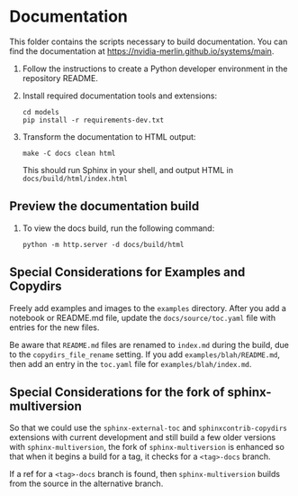 # Documentation

This folder contains the scripts necessary to build documentation. You can
find the documentation at <https://nvidia-merlin.github.io/systems/main>.

1. Follow the instructions to create a Python developer environment in
   the repository README.

2. Install required documentation tools and extensions:

   ```shell
   cd models
   pip install -r requirements-dev.txt
   ```

3. Transform the documentation to HTML output:

   ```shell
   make -C docs clean html
   ```

   This should run Sphinx in your shell, and output HTML in
   `docs/build/html/index.html`

## Preview the documentation build

1. To view the docs build, run the following command:

   ```shell
   python -m http.server -d docs/build/html
   ```

## Special Considerations for Examples and Copydirs

Freely add examples and images to the `examples` directory.
After you add a notebook or README.md file, update the
`docs/source/toc.yaml` file with entries for the new files.

Be aware that `README.md` files are renamed to `index.md`
during the build, due to the `copydirs_file_rename` setting.
If you add `examples/blah/README.md`, then add an entry in
the `toc.yaml` file for `examples/blah/index.md`.

## Special Considerations for the fork of sphinx-multiversion

So that we could use the `sphinx-external-toc` and `sphinxcontrib-copydirs`
extensions with current development and still build a few older versions
with `sphinx-multiversion`, the fork of `sphinx-multiversion` is enhanced
so that when it begins a build for a tag, it checks for a `<tag>-docs` branch.

If a ref for a `<tag>-docs` branch is found, then `sphinx-multiversion` builds
from the source in the alternative branch.
